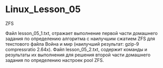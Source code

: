 # Linux_Lesson_05
ZFS

Файл lesson_05_1.txt, отражает выполнение первой части домашнего задания по определению алгоритма с наилучшим сжатием ZFS для текстового файла Война и мир (наилучший результат: gzip-9  compressratio  2.64x).
Файл lesson_05_2.txt, содержит команды и результаты их выполнения для решения второй части домашнего задания по определению настроек pool ZFS.
